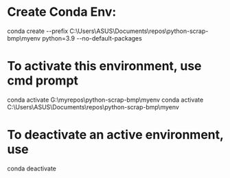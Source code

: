 # Create Conda Env:
conda create --prefix C:\Users\ASUS\Documents\repos\python-scrap-bmp\myenv python=3.9 --no-default-packages

# To activate this environment, use cmd prompt     
conda activate G:\myrepos\python-scrap-bmp\myenv
conda activate C:\Users\ASUS\Documents\repos\python-scrap-bmp\myenv

# To deactivate an active environment, use
conda deactivate